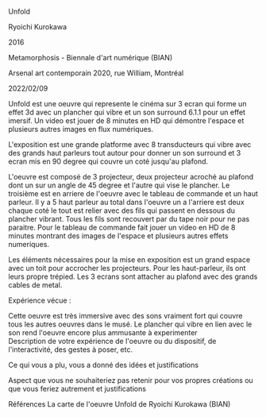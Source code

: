 Unfold

Ryoichi Kurokawa

2016

Metamorphosis - Biennale d'art numérique (BIAN)

Arsenal art contemporain 2020, rue William, Montréal

2022/02/09

Unfold est une oeuvre qui represente le cinéma sur 3 ecran qui forme un effet 3d avec un plancher qui vibre et un son surround 6.1.1 pour un effet imersif. Un video est jouer de 8 minutes en HD qui démontre l'espace et plusieurs autres images en flux numériques.

L'exposition est une grande platforme avec 8 transducteurs qui vibre avec des grands haut parleurs tout autour pour donner un son surround et 3 ecran mis en 90 degree qui couvre un coté jusqu'au plafond.

L'oeuvre est composé de 3 projecteur, deux projecteur acroché au plafond dont un sur un angle de 45 degree et l'autre qui vise le plancher. Le troisième est en arriere de l'oeuvre avec le tableau de commande et un haut parleur. Il y a 5 haut parleur au total dans l'oeuvre un a l'arriere est deux chaque coté le tout est relier avec des fils qui passent en dessous du plancher vibrant. Tous les fils sont recouvert par du tape noir pour ne pas paraitre. Pour le tableau de commande fait jouer un video en HD de 8 minutes montrant des images de l'espace et plusieurs autres effets numeriques.


Les éléments nécessaires pour la mise en exposition est un grand espace avec un toit pour accrocher les projecteurs. Pour les haut-parleur, ils ont leurs propre trépied. Les 3 ecrans sont attacher au plafond avec des grands cables de metal.

Expérience vécue :

Cette oeuvre est très immersive avec des sons vraiment fort qui couvre tous les autres oeuvres dans le musé. Le plancher qui vibre en lien avec le son rend l'oeuvre encore plus ammusante à experimenter  
Description de votre expérience de l'oeuvre ou du dispositif, de l'interactivité, des gestes à poser, etc.

Ce qui vous a plu, vous a donné des idées et justifications

Aspect que vous ne souhaiteriez pas retenir pour vos propres créations ou que vous feriez autrement et justifications

Références
La carte de l'oeuvre Unfold de Ryoichi Kurokawa (BIAN) 
